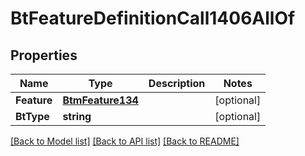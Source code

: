 # BtFeatureDefinitionCall1406AllOf

## Properties

Name | Type | Description | Notes
------------ | ------------- | ------------- | -------------
**Feature** | [**BtmFeature134**](BTMFeature-134.md) |  | [optional] 
**BtType** | **string** |  | [optional] 

[[Back to Model list]](../README.md#documentation-for-models) [[Back to API list]](../README.md#documentation-for-api-endpoints) [[Back to README]](../README.md)


